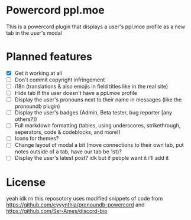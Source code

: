 # Powercord ppl.moe

This is a powercord plugin that displays a user's ppl.moe profile as a new tab in the user's modal

# Planned features

- [x] Get it working at all
- [ ] Don't commit copyright infringement
- [ ] i18n (translations & also emojis in field titles like in the real site)
- [ ] Hide tab if the user doesn't have a ppl.moe profile
- [ ] Display the user's pronouns next to their name in messages (like the pronoundb plugin)
- [ ] Display the user's badges (Admin, Beta tester, bug reporter [any others?])
- [ ] Full markdown formatting (tables, using underscores, strikethrough, seperators, code & codeblocks, and more!)
- [ ] Icons for themes?
- [ ] Change layout of modal a bit (move connections to their own tab, put notes outside of a tab, have our tab be 1st)?
- [ ] Display the user's latest post? idk but if people want it i'll add it

# License

yeah idk rn
this reposotory uses modified snippets of code from https://github.com/cyyynthia/pronoundb-powercord and https://github.com/Ser-Ames/discord-bio